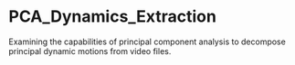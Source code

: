 # PCA_Dynamics_Extraction
Examining the capabilities of principal component analysis to decompose principal dynamic motions from video files.
